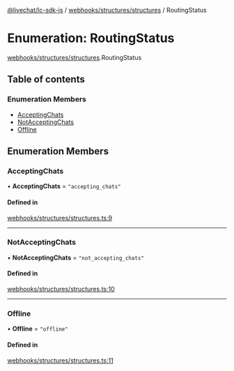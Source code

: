 [@livechat/lc-sdk-js](../README.md) / [webhooks/structures/structures](../modules/webhooks_structures_structures.md) / RoutingStatus

# Enumeration: RoutingStatus

[webhooks/structures/structures](../modules/webhooks_structures_structures.md).RoutingStatus

## Table of contents

### Enumeration Members

- [AcceptingChats](webhooks_structures_structures.RoutingStatus.md#acceptingchats)
- [NotAcceptingChats](webhooks_structures_structures.RoutingStatus.md#notacceptingchats)
- [Offline](webhooks_structures_structures.RoutingStatus.md#offline)

## Enumeration Members

### AcceptingChats

• **AcceptingChats** = ``"accepting_chats"``

#### Defined in

[webhooks/structures/structures.ts:9](https://github.com/livechat/lc-sdk-js/blob/1fa827f/src/webhooks/structures/structures.ts#L9)

___

### NotAcceptingChats

• **NotAcceptingChats** = ``"not_accepting_chats"``

#### Defined in

[webhooks/structures/structures.ts:10](https://github.com/livechat/lc-sdk-js/blob/1fa827f/src/webhooks/structures/structures.ts#L10)

___

### Offline

• **Offline** = ``"offline"``

#### Defined in

[webhooks/structures/structures.ts:11](https://github.com/livechat/lc-sdk-js/blob/1fa827f/src/webhooks/structures/structures.ts#L11)
